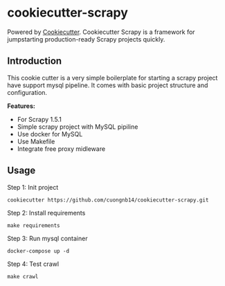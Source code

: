 # cookiecutter-scrapy

Powered by [Cookiecutter](https://github.com/audreyr/cookiecutter). Cookiecutter Scrapy is a framework for jumpstarting production-ready Scrapy projects quickly.

## Introduction
This cookie cutter is a very simple boilerplate for starting a scrapy project have support mysql pipeline. It comes with basic project structure and configuration.

**Features:**

- For Scrapy 1.5.1
- Simple scrapy project with MySQL pipiline
- Use docker for MySQL
- Use Makefile 
- Integrate free proxy midleware

## Usage

Step 1: Init project

`cookiecutter https://github.com/cuongnb14/cookiecutter-scrapy.git`

Step 2: Install requirements

`make requirements`

Step 3: Run mysql container

`docker-compose up -d`

Step 4: Test crawl

`make crawl`
